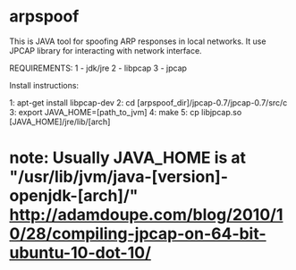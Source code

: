 arpspoof
========

This is JAVA tool for spoofing ARP responses in local networks. It use JPCAP library for interacting with network interface.

REQUIREMENTS:
	1 - jdk/jre 
	2 - libpcap
	3 - jpcap


Install instructions:

1: apt-get install libpcap-dev
2: cd [arpspoof_dir]/jpcap-0.7/jpcap-0.7/src/c
3: export JAVA_HOME=[path_to_jvm]
4: make
5: cp libjpcap.so [JAVA_HOME]/jre/lib/[arch]
 
note: Usually JAVA_HOME is at "/usr/lib/jvm/java-[version]-openjdk-[arch]/"
	 http://adamdoupe.com/blog/2010/10/28/compiling-jpcap-on-64-bit-ubuntu-10-dot-10/
=======
